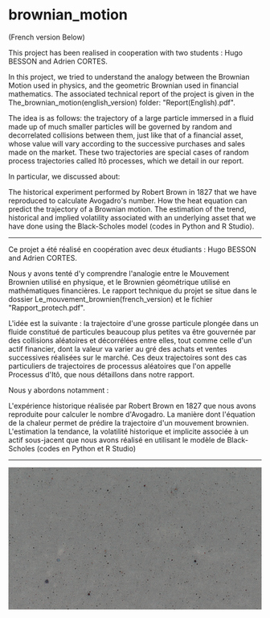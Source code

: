 # brownian_motion

(French version Below)

This project has been realised in cooperation with two students : Hugo BESSON and Adrien CORTES.

In this project, we tried to understand the analogy between the Brownian Motion used in physics, and the geometric Brownian used in financial mathematics. The associated technical report of the project is given in the The_brownian_motion(english_version) folder: "Report(English).pdf".

The idea is as follows: the trajectory of a large particle immersed in a fluid made up of much smaller particles will be governed by random and decorrelated collisions between them, just like that of a financial asset, whose value will vary according to the successive purchases and sales made on the market. These two trajectories are special cases of random process trajectories called Itô processes, which we detail in our report.

In particular, we discussed about:

The historical experiment performed by Robert Brown in 1827 that we have reproduced to calculate Avogadro's number. How the heat equation can predict the trajectory of a Brownian motion. The estimation of the trend, historical and implied volatility associated with an underlying asset that we have done using the Black-Scholes model (codes in Python and R Studio).

---

Ce projet a été réalisé en coopération avec deux étudiants : Hugo BESSON and Adrien CORTES. 

Nous y avons tenté d'y comprendre l'analogie entre le Mouvement Brownien utilisé en physique, et le Brownien géométrique utilisé en mathématiques financières. Le rapport technique du projet se situe dans le dossier Le_mouvement_brownien(french_version) et le fichier "Rapport_protech.pdf".

L'idée est la suivante : la trajectoire d'une grosse particule plongée dans un fluide constitué de particules beaucoup plus petites va être gouvernée par des collisions aléatoires et décorrélées entre elles, tout comme celle d'un actif financier, dont la valeur va varier au gré des achats et ventes successives réalisées sur le marché. Ces deux trajectoires sont des cas particuliers de trajectoires de processus aléatoires que l'on appelle Processus d'Itô, que nous détaillons dans notre rapport.

Nous y abordons notamment :

L'expérience historique réalisée par Robert Brown en 1827 que nous avons reproduite pour calculer le nombre d'Avogadro.
La manière dont l'équation de la chaleur permet de prédire la trajectoire d'un mouvement brownien.
L'estimation la tendance, la volatilité historique et implicite associée à un actif sous-jacent que nous avons réalisé en utilisant le modèle de Black-Scholes (codes en Python et R Studio)

---

![](sample1.gif)
